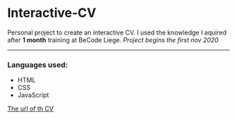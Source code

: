 # Interactive-CV

Personal project to create an interactive CV.
I used the knowledge I aquired after __1 month__ training at BeCode Liege.
*Project begins the first nov 2020*


--- 


### Languages used:

+ HTML
+ CSS
+ JavaScript

[The url of th CV](https://tanya-amber-l.github.io/Interactive-CV/)
